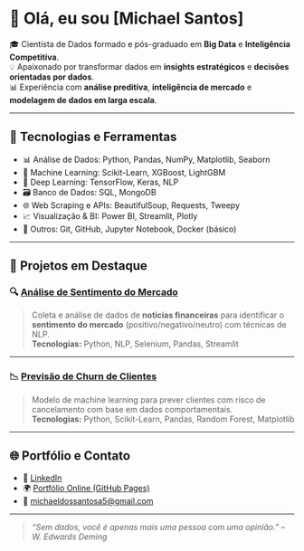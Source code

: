 # 👋 Olá, eu sou [Michael Santos]

🎓 Cientista de Dados formado e pós-graduado em **Big Data** e **Inteligência Competitiva**.  
💡 Apaixonado por transformar dados em **insights estratégicos** e **decisões orientadas por dados**.  
📊 Experiência com **análise preditiva**, **inteligência de mercado** e **modelagem de dados em larga escala**.

---

## 🚀 Tecnologias e Ferramentas

- 📊 Análise de Dados: Python, Pandas, NumPy, Matplotlib, Seaborn
- 🤖 Machine Learning: Scikit-Learn, XGBoost, LightGBM
- 🧠 Deep Learning: TensorFlow, Keras, NLP
- 🗃️ Banco de Dados: SQL, MongoDB
- 🌐 Web Scraping e APIs: BeautifulSoup, Requests, Tweepy
- 📈 Visualização & BI: Power BI, Streamlit, Plotly
- 🧰 Outros: Git, GitHub, Jupyter Notebook, Docker (básico)

---

## 💼 Projetos em Destaque

### 🔍 [Análise de Sentimento do Mercado](https://github.com/michaelsa5/analise-sentimento-mercado)
> Coleta e análise de dados de **notícias financeiras** para identificar o **sentimento do mercado** (positivo/negativo/neutro) com técnicas de NLP.  
**Tecnologias:** Python, NLP, Selenium, Pandas, Streamlit

---

### 📉 [Previsão de Churn de Clientes](https://github.com/michaelsa5/previsao-de-churn-de-clientes)
> Modelo de machine learning para prever clientes com risco de cancelamento com base em dados comportamentais.  
**Tecnologias:** Python, Scikit-Learn, Pandas, Random Forest, Matplotlib

---

## 🌐 Portfólio e Contato

- 🔗 [LinkedIn](https://www.linkedin.com/in/michael-santos-ab27a2152/)
- 🌍 [Portfólio Online (GitHub Pages)]()
- 📧 michaeldossantosa5@gmail.com

---

> _“Sem dados, você é apenas mais uma pessoa com uma opinião.” – W. Edwards Deming_
